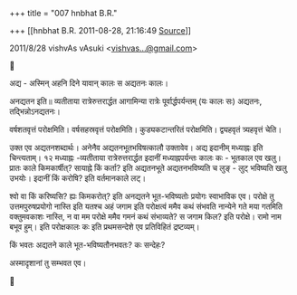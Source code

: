 +++
title = "007 hnbhat B.R."

+++
[[hnbhat B.R.	2011-08-28, 21:16:49 [Source](https://groups.google.com/g/samskrita/c/slqSgB_W-Rc)]]



  
  

2011/8/28 vishvAs vAsuki \<[vishvas...@gmail.com]()\>



अद्य - अस्मिन् अहनि दिने यावान् कालः स अद्यतनः कालः।



  

अनद्यतन इति॥ व्यतीताया रात्रेरुत्तरार्द्धत आगामिन्या रात्रेः पूर्वार्द्धपर्यन्तम् (यः कालः सः) अद्यतनः, तद्भिन्नोऽनद्यतनः।

  

वर्षशतवृत्तं परोक्षमिति। वर्षसहस्रवृत्तं परोक्षमिति। कुड्यकटान्तरितं परोक्षमिति। द्व्यहवृतं त्र्यहवृत्तं चेति।

  

उक्त एव अद्यतनशब्दार्थः। अनेनैव अद्यतनभूतभविषत्कालौ उक्तावेव। अद्य इदानीम् मध्याह्नः इति चिन्त्यताम्। १२ मध्याह्नः -व्यतीताया रात्रेरुत्तरार्द्धत इदानीं मध्याह्नपर्यन्तः कालः कः - भूतकाल एव खलु। प्रातः काले किमकार्षीत्? सायाह्ने किं कर्ता? इति अद्यतनभूते अद्यतनभविष्यति च लुङ् - लुट् भविष्यति खलु उभयोः। इदानीं किं करोषि? इति वर्तमानकाले लट्।

  

श्वो वा किं करिष्यसि? ह्यः किमकरोत्? इति अनद्यतने भूत-भविष्यतोः प्रयोगः स्वाभाविक एव। परोक्षे तु उत्तमपुरुषप्रयोगो नास्ति इति यतश्च अहं जगाम इति परोक्षत्वं ममैव कथं संभवति नान्येने गते मया गतमिति वक्तुमवकाशः नास्ति, न वा मम परोक्षे ममैव गमनं कथं संभाव्यते? स जगाम किल? इति परोक्षे। रामो नाम बभूव हुम्। इति परोक्षकालः कः इति प्रथमसन्देशे एव प्रतिविहितं द्रष्टव्यम्।

  

किं भवतः अद्यतने काले भूत-भविष्यतौनभवतः? कः सन्देहः?

  

अस्मादृशानां तु सम्भवत एव।



